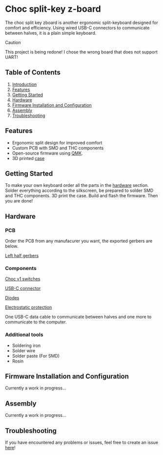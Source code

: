 # Choc split-key z-board

The choc split key zboard is another ergonomic split-keyboard designed for comfort and efficiency. Using wired USB-C connectors to communicate between halves, it is a plain simple keyboard.

> [!CAUTION]
> This project is being redone! I chose the wrong board that does not support UART!

## Table of Contents

1. [Introduction](#introduction)
2. [Features](#features)
3. [Getting Started](#getting-started)
4. [Hardware](#hardware)
5. [Firmware Installation and Configuration](#firmware-installation-and-configuration)
6. [Assembly](#assembly)
7. [Troubleshooting](#troubleshooting)

## Features

- Ergonomic split design for improved comfort
- Custom PCB with SMD and THC components
- Open-source firmware using [QMK](https://docs.qmk.fm).
- 3D printed [case](https://www.printables.com/@ZainKergaye_241410)

## Getting Started

To make your own keyboard order all the parts in the [hardware](#hardware) section. Solder
everything according to the silkscreen, be prepared to solder SMD and THC components. 3D
print the case. Build and flash the firmware. Then you are done!

## Hardware

### PCB

Order the PCB from any manufacurer you want, the exported gerbers are below.

[Left half gerbers](./split-choc-z-board/gerbers/left-half-gerbers.zip)

### Components

[Choc v1 switches](https://www.kailh.net/products/kailh-choc-v2-low-profile-switch-set)

[USB-C connector](https://www.digikey.com/en/products/detail/gct/USB4105-GF-A/11198441)

[Diodes](https://www.digikey.com/en/products/detail/mcc-micro-commercial-components/1N4148W-TP/717196)

[Electrostatic protection](https://www.digikey.com/en/products/detail/umw/usblc6-2sc6/16705896)

One USB-C data cable to communicate between halves and one more to communicate to the computer.

### Additional tools

- Soldering iron
- Solder wire
- Solder paste (For SMD)
- Rosin

## Firmware Installation and Configuration

Currently a work in progress...

## Assembly

Currently a work in progress...

## Troubleshooting

If you have encountered any problems or issues, feel free to create an issue [here](https://github.com/ZainKergaye/split-choc-z-board/issues)!
